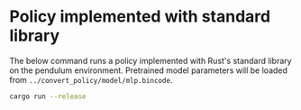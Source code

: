 # Policy implemented with standard library

The below command runs a policy implemented with Rust's standard library on the
pendulum environment. Pretrained model parameters will be loaded from
`../convert_policy/model/mlp.bincode`.

```bash
cargo run --release
```
